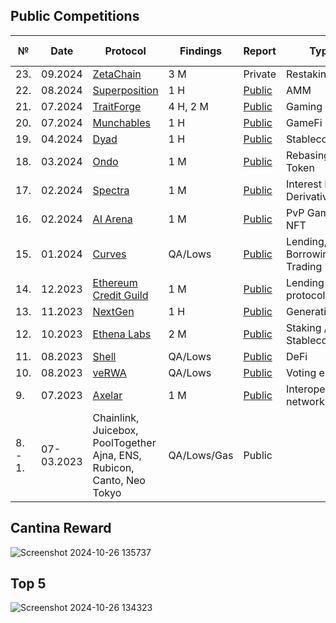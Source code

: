 ## Public Competitions

| № | Date | Protocol |  Findings | Report | Type | Competition Platform |
|--------|----------|------|-------------|-----------|------|------|
| 23. | 09.2024 | [ZetaChain](https://cantina.xyz/competitions/80a33cf0-ad69-4163-a269-d27756aacb5e) | 3 M | Private | Restaking | Cantina |
| 22. | 08.2024 | [Superposition](https://code4rena.com/audits/2024-08-superposition) | 1 H | [Public](https://code4rena.com/reports/2024-08-superposition) | AMM | Code4rena |
| 21. | 07.2024 | [TraitForge](https://code4rena.com/audits/2024-07-traitforge) | 4 H, 2 M | [Public](https://code4rena.com/reports/2024-07-traitforge) | Gaming / NFT | Code4rena |
| 20. | 07.2024 | [Munchables](https://code4rena.com/audits/2024-07-munchables) | 1 H | [Public](https://code4rena.com/reports/2024-07-munchables) | GameFi | Code4rena |
| 19. | 04.2024 | [Dyad](https://code4rena.com/audits/2024-04-dyad) | 1 H | [Public](https://code4rena.com/reports/2024-04-dyad) | Stablecoin | Code4rena |
| 18. | 03.2024 | [Ondo](https://code4rena.com/audits/2024-03-ondo-finance) | 1 M | [Public](https://code4rena.com/reports/2024-03-ondo-finance) | Rebasing Token | Code4rena |
| 17. | 02.2024 | [Spectra](https://code4rena.com/audits/2024-02-spectra) | 1 M | [Public](https://code4rena.com/reports/2024-02-spectra) | Interest Rate Derivatives | Code4rena |
| 16. | 02.2024 | [AI Arena](https://code4rena.com/audits/2024-02-ai-arena) | 1 M | [Public](https://code4rena.com/reports/2024-02-ai-arena) | PvP Game / NFT | Code4rena |
| 15. | 01.2024 | [Curves](https://code4rena.com/audits/2024-01-curves) | QA/Lows | [Public](https://code4rena.com/reports/2024-01-curves) | Lending, Borrowing Trading | Code4rena |
| 14. | 12.2023 | [Ethereum Credit Guild](https://code4rena.com/audits/2023-12-ethereum-credit-guild) | 1 M | [Public](https://code4rena.com/reports/2023-12-ethereumcreditguild) | Lending protocol | Code4rena |
| 13. | 11.2023 | [NextGen](https://code4rena.com/audits/2023-10-nextgen) | 1 H | [Public](https://code4rena.com/reports/2023-10-nextgen) |  Generative art  | Code4rena |
| 12. | 10.2023 | [Ethena Labs](https://code4rena.com/audits/2023-10-ethena-labs) | 2 M | [Public](https://code4rena.com/reports/2023-10-ethena) | Staking / Stablecoin | Code4rena |
| 11. | 08.2023 | [Shell](https://code4rena.com/audits/2023-08-shell-protocol) | QA/Lows | [Public](https://code4rena.com/reports/2023-08-shell) | DeFi | Code4rena |
| 10. | 08.2023 | [veRWA](https://code4rena.com/audits/2023-08-verwa) | QA/Lows | [Public](https://code4rena.com/reports/2023-08-verwa) | Voting escrow | Code4rena |
| 9. | 07.2023 | [Axelar](https://code4rena.com/audits/2023-07-axelar-network) | 1 M | [Public](https://code4rena.com/reports/2022-07-axelar) | Interoperability network | Code4rena |
| 8. - 1. |  07-03.2023 | Chainlink, Juicebox, PoolTogether Ajna, ENS, Rubicon, Canto, Neo Tokyo | QA/Lows/Gas  | Public |  | Code4rena |

## Cantina Reward
![Screenshot 2024-10-26 135737](https://github.com/user-attachments/assets/7e9b7a3c-5925-4560-9079-5b583a7e38a9)

## Top 5
![Screenshot 2024-10-26 134323](https://github.com/user-attachments/assets/862167af-6314-4fe4-aafa-d327b33f5514)
